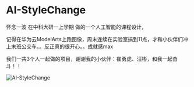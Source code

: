 # AI-StyleChange

怀念一波 在中科大研一上学期 做的一个人工智能的课程设计，

记得在华为云ModelArts上跑图像，周末连续在实验室搞到11点，才和小伙伴们冲上末班公交车。。反正真的很开心。。成就感max

我们一共3个人一起做的项目，谢谢我的小伙伴：崔勇虎、汪彬，和我一起奋斗！！

![AI-StyleChange](https://user-images.githubusercontent.com/48975685/113478855-0b58d400-94be-11eb-88a0-b17e9e8276ed.png)
